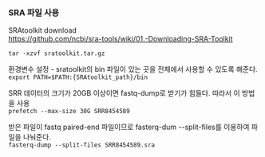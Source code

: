 ### SRA 파일 사용  
SRAtoolkit download  
https://github.com/ncbi/sra-tools/wiki/01.-Downloading-SRA-Toolkit  

`tar -xzvf sratoolkit.tar.gz`  

환경변수 설정 - sratoolkit의 bin 파일이 있는 곳을 전체에서 사용할 수 있도록 해준다.  
`export PATH=$PATH:{SRAtoolkit_path}/bin`  

SRR 데이터의 크기가 20GB 이상이면 fastq-dump로 받기가 힘들다. 따라서 이 방법을 사용  
`prefetch --max-size 30G SRR8454589`  

받은 파일이 fastq paired-end 파일이므로 fasterq-dum --split-files를 이용하여 파일을 나눠준다.  
`fasterq-dump --split-files SRR8454589.sra`  


